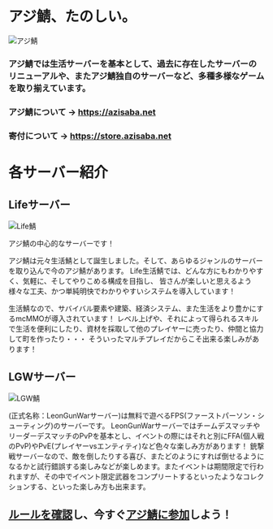 
# アジ鯖、たのしい。

![アジ鯖](https://cdn.discordapp.com/attachments/775019788060852265/779313830034800640/e20cfe4d2896f6f7.png)

### アジ鯖では生活サーバーを基本として、過去に存在したサーバーのリニューアルや、またアジ鯖独自のサーバーなど、多種多様なゲームを取り揃えています。

### アジ鯖について → <https://azisaba.net>
### 寄付について → <https://store.azisaba.net>

# 各サーバー紹介

## Lifeサーバー

![Life鯖](https://image01.seesaawiki.jp/a/g/azisabaofficial-playing/zaeo0PNhKd.png)
 
アジ鯖の中心的なサーバーです！

アジ鯖は元々生活鯖として誕生しました。そして、あらゆるジャンルのサーバーを取り込んで今のアジ鯖があります。
Life生活鯖では、どんな方にもわかりやすく、気軽に、そしてやりこめる構成を目指し、
皆さんが楽しいと思えるよう様々な工夫、かつ単純明快でわかりやすいシステムを導入しています！

生活鯖なので、サバイバル要素や建築、経済システム、また生活をより豊かにするmcMMOが導入されています！
レベル上げや、それによって得られるスキルで生活を便利にしたり、資材を採取して他のプレイヤーに売ったり、仲間と協力して町を作ったり・・・
そういったマルチプレイだからこそ出来る楽しみがあります！
 

## LGWサーバー

![LGW鯖](https://i.gyazo.com/ad788efed5e3c33062962ca177dbb146.jpg)
 
(正式名称：LeonGunWarサーバー)は無料で遊べるFPS(ファーストパーソン・シューティング)のサーバーです。
LeonGunWarサーバーではチームデスマッチやリーダーデスマッチのPvPを基本とし、イベントの際にはそれと別にFFA(個人戦のPvP)やPvE(プレイヤーvsエンティティ)など色々な楽しみ方があります！
銃撃戦サーバーなので、敵を倒したりする喜び、またどのようにすれば倒せるようになるかと試行錯誤する楽しみなどが楽しめます。またイベントは期間限定で行われますが、その中でイベント限定武器をコンプリートするといったようなコレクションする、といった楽しみ方も出来ます。

## [ルールを確認](https://azisaba.net/terms)し、今すぐ[アジ鯖に参加](https://azisaba.net/join)しよう！
 
